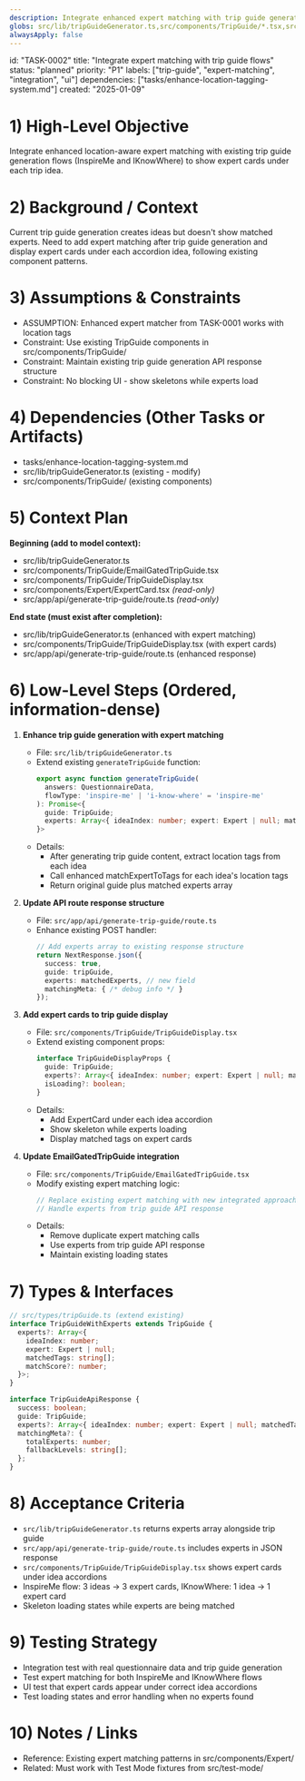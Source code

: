```yaml
---
description: Integrate enhanced expert matching with trip guide generation flows
globs: src/lib/tripGuideGenerator.ts,src/components/TripGuide/*.tsx,src/app/api/generate-trip-guide/route.ts
alwaysApply: false
---
```


id: "TASK-0002"
title: "Integrate expert matching with trip guide flows"
status: "planned"
priority: "P1"
labels: ["trip-guide", "expert-matching", "integration", "ui"]
dependencies: ["tasks/enhance-location-tagging-system.md"]
created: "2025-01-09"

# 1) High-Level Objective

Integrate enhanced location-aware expert matching with existing trip guide generation flows (InspireMe and IKnowWhere) to show expert cards under each trip idea.

# 2) Background / Context

Current trip guide generation creates ideas but doesn't show matched experts. Need to add expert matching after trip guide generation and display expert cards under each accordion idea, following existing component patterns.

# 3) Assumptions & Constraints

- ASSUMPTION: Enhanced expert matcher from TASK-0001 works with location tags
- Constraint: Use existing TripGuide components in src/components/TripGuide/
- Constraint: Maintain existing trip guide generation API response structure
- Constraint: No blocking UI - show skeletons while experts load

# 4) Dependencies (Other Tasks or Artifacts)

- tasks/enhance-location-tagging-system.md
- src/lib/tripGuideGenerator.ts (existing - modify)
- src/components/TripGuide/ (existing components)

# 5) Context Plan

**Beginning (add to model context):**

- src/lib/tripGuideGenerator.ts
- src/components/TripGuide/EmailGatedTripGuide.tsx
- src/components/TripGuide/TripGuideDisplay.tsx
- src/components/Expert/ExpertCard.tsx _(read-only)_
- src/app/api/generate-trip-guide/route.ts _(read-only)_

**End state (must exist after completion):**

- src/lib/tripGuideGenerator.ts (enhanced with expert matching)
- src/components/TripGuide/TripGuideDisplay.tsx (with expert cards)
- src/app/api/generate-trip-guide/route.ts (enhanced response)

# 6) Low-Level Steps (Ordered, information-dense)

1. **Enhance trip guide generation with expert matching**

   - File: `src/lib/tripGuideGenerator.ts`
   - Extend existing `generateTripGuide` function:
     ```ts
     export async function generateTripGuide(
       answers: QuestionnaireData,
       flowType: 'inspire-me' | 'i-know-where' = 'inspire-me'
     ): Promise<{
       guide: TripGuide;
       experts: Array<{ ideaIndex: number; expert: Expert | null; matchedTags: string[] }>;
     }>
     ```
   - Details:
     - After generating trip guide content, extract location tags from each idea
     - Call enhanced matchExpertToTags for each idea's location tags
     - Return original guide plus matched experts array

2. **Update API route response structure**

   - File: `src/app/api/generate-trip-guide/route.ts`
   - Enhance existing POST handler:
     ```ts
     // Add experts array to existing response structure
     return NextResponse.json({
       success: true,
       guide: tripGuide,
       experts: matchedExperts, // new field
       matchingMeta: { /* debug info */ }
     });
     ```

3. **Add expert cards to trip guide display**

   - File: `src/components/TripGuide/TripGuideDisplay.tsx`
   - Extend existing component props:
     ```ts
     interface TripGuideDisplayProps {
       guide: TripGuide;
       experts?: Array<{ ideaIndex: number; expert: Expert | null; matchedTags: string[] }>;
       isLoading?: boolean;
     }
     ```
   - Details:
     - Add ExpertCard under each idea accordion
     - Show skeleton while experts loading
     - Display matched tags on expert cards

4. **Update EmailGatedTripGuide integration**

   - File: `src/components/TripGuide/EmailGatedTripGuide.tsx`
   - Modify existing expert matching logic:
     ```ts
     // Replace existing expert matching with new integrated approach
     // Handle experts from trip guide API response
     ```
   - Details:
     - Remove duplicate expert matching calls
     - Use experts from trip guide API response
     - Maintain existing loading states

# 7) Types & Interfaces

```ts
// src/types/tripGuide.ts (extend existing)
interface TripGuideWithExperts extends TripGuide {
  experts?: Array<{
    ideaIndex: number;
    expert: Expert | null;
    matchedTags: string[];
    matchScore?: number;
  }>;
}

interface TripGuideApiResponse {
  success: boolean;
  guide: TripGuide;
  experts?: Array<{ ideaIndex: number; expert: Expert | null; matchedTags: string[] }>;
  matchingMeta?: {
    totalExperts: number;
    fallbackLevels: string[];
  };
}
```

# 8) Acceptance Criteria

- `src/lib/tripGuideGenerator.ts` returns experts array alongside trip guide
- `src/app/api/generate-trip-guide/route.ts` includes experts in JSON response
- `src/components/TripGuide/TripGuideDisplay.tsx` shows expert cards under idea accordions
- InspireMe flow: 3 ideas → 3 expert cards, IKnowWhere: 1 idea → 1 expert card
- Skeleton loading states while experts are being matched

# 9) Testing Strategy

- Integration test with real questionnaire data and trip guide generation
- Test expert matching for both InspireMe and IKnowWhere flows
- UI test that expert cards appear under correct idea accordions
- Test loading states and error handling when no experts found

# 10) Notes / Links

- Reference: Existing expert matching patterns in src/components/Expert/
- Related: Must work with Test Mode fixtures from src/test-mode/